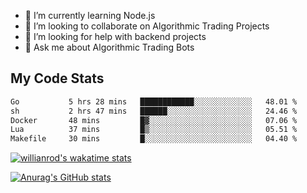 
- 🌱 I’m currently learning Node.js
- 👯 I’m looking to collaborate on Algorithmic Trading Projects
- 🤔 I’m looking for help with backend projects
- 💬 Ask me about Algorithmic Trading Bots

## My Code Stats

<!--START_SECTION:waka-->

```txt
Go           5 hrs 28 mins   ████████████░░░░░░░░░░░░░   48.01 %
sh           2 hrs 47 mins   ██████░░░░░░░░░░░░░░░░░░░   24.46 %
Docker       48 mins         █▓░░░░░░░░░░░░░░░░░░░░░░░   07.06 %
Lua          37 mins         █▒░░░░░░░░░░░░░░░░░░░░░░░   05.51 %
Makefile     30 mins         █░░░░░░░░░░░░░░░░░░░░░░░░   04.40 %
```

<!--END_SECTION:waka-->

[![willianrod's wakatime stats](https://github-readme-stats.vercel.app/api/wakatime?username=holdandup&layout=compact&theme=react&custom_title=Wakatime%20All%20Time%20Stats&langs_count=8)](https://github.com/anuraghazra/github-readme-stats)

[![Anurag's GitHub stats](https://github-readme-stats.vercel.app/api?username=Kevinbarrero)](https://github.com/anuraghazra/github-readme-stats)




